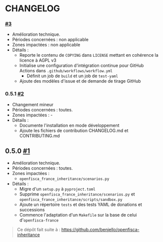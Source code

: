 # CHANGELOG

### [#3](https://github.com/openfisca/openfisca-france-inheritance/pull/3)

* Amélioration technique.
* Périodes concernées : non applicable
* Zones impactées : non applicable
* Détails :
  - Reporte le contenu de `COPYING` dans `LICENSE` mettant en cohérence la licence à AGPL v3
  - Initialise une configuration d'intégration continue pour GitHub Actions dans `.github/workflows/workflow.yml`
    * Définit un job de `build` et un job de `test-yaml`
  - Ajoute des modèles d'issue et de demande de tirage GitHub

### 0.5.1 [#2](https://github.com/openfisca/openfisca-france-inheritance/pull/2)

* Changement mineur
* Périodes concernées : toutes.
* Zones impactées : -
* Détails :
  - Documente l'installation en mode développement
  - Ajoute les fichiers de contribution CHANGELOG.md et CONTRIBUTING.md

## 0.5.0 [#1](https://github.com/openfisca/openfisca-france-inheritance/pull/1)

* Amélioration technique.
* Périodes concernées : toutes.
* Zones impactées : 
  - `openfisca_france_inheritance/scenarios.py`
* Détails :
  - Migre d'un `setup.py` à `pyproject.toml`
  - Supprime `openfisca_france_inheritance/scenarios.py` et `openfisca_france_inheritance/scripts/sandbox.py`
  - Ajoute un répertoire `tests` et des tests YAML de donations et successions
  - Commence l'adaptation d'un `Makefile` sur la base de celui d'`openfisca-france`

> Ce dépôt fait suite à : https://github.com/benjello/openfisca-inheritance
